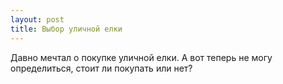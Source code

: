 ```yaml
---
layout: post 
title: Выбор уличной елки 
--- 
```

Давно мечтал о покупке уличной елки. А вот теперь не могу определиться, стоит ли покупать или нет?
